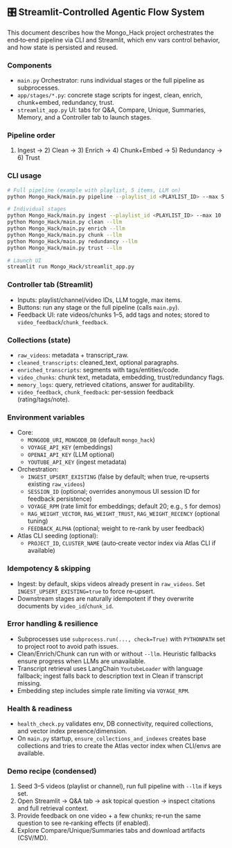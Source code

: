 ## 🎛️ Streamlit-Controlled Agentic Flow System

This document describes how the Mongo_Hack project orchestrates the end‑to‑end pipeline via CLI and Streamlit, which env vars control behavior, and how state is persisted and reused.

### Components

- `main.py` Orchestrator: runs individual stages or the full pipeline as subprocesses.
- `app/stages/*.py`: concrete stage scripts for ingest, clean, enrich, chunk+embed, redundancy, trust.
- `streamlit_app.py` UI: tabs for Q&A, Compare, Unique, Summaries, Memory, and a Controller tab to launch stages.

### Pipeline order

1. Ingest → 2) Clean → 3) Enrich → 4) Chunk+Embed → 5) Redundancy → 6) Trust

### CLI usage

```bash
# Full pipeline (example with playlist, 5 items, LLM on)
python Mongo_Hack/main.py pipeline --playlist_id <PLAYLIST_ID> --max 5 --llm

# Individual stages
python Mongo_Hack/main.py ingest --playlist_id <PLAYLIST_ID> --max 10
python Mongo_Hack/main.py clean --llm
python Mongo_Hack/main.py enrich --llm
python Mongo_Hack/main.py chunk --llm
python Mongo_Hack/main.py redundancy --llm
python Mongo_Hack/main.py trust --llm

# Launch UI
streamlit run Mongo_Hack/streamlit_app.py
```

### Controller tab (Streamlit)

- Inputs: playlist/channel/video IDs, LLM toggle, max items.
- Buttons: run any stage or the full pipeline (calls `main.py`).
- Feedback UI: rate videos/chunks 1–5, add tags and notes; stored to `video_feedback`/`chunk_feedback`.

### Collections (state)

- `raw_videos`: metadata + transcript_raw.
- `cleaned_transcripts`: cleaned_text, optional paragraphs.
- `enriched_transcripts`: segments with tags/entities/code.
- `video_chunks`: chunk text, metadata, embedding, trust/redundancy flags.
- `memory_logs`: query, retrieved citations, answer for auditability.
- `video_feedback`, `chunk_feedback`: per-session feedback (rating/tags/note).

### Environment variables

- Core:
  - `MONGODB_URI`, `MONGODB_DB` (default `mongo_hack`)
  - `VOYAGE_API_KEY` (embeddings)
  - `OPENAI_API_KEY` (LLM optional)
  - `YOUTUBE_API_KEY` (ingest metadata)
- Orchestration:
  - `INGEST_UPSERT_EXISTING` (false by default; when true, re‑upserts existing `raw_videos`)
  - `SESSION_ID` (optional; overrides anonymous UI session ID for feedback persistence)
  - `VOYAGE_RPM` (rate limit for embeddings; default 20; e.g., `5` for demos)
  - `RAG_WEIGHT_VECTOR`, `RAG_WEIGHT_TRUST`, `RAG_WEIGHT_RECENCY` (optional tuning)
  - `FEEDBACK_ALPHA` (optional; weight to re-rank by user feedback)
- Atlas CLI seeding (optional):
  - `PROJECT_ID`, `CLUSTER_NAME` (auto‑create vector index via Atlas CLI if available)

### Idempotency & skipping

- Ingest: by default, skips videos already present in `raw_videos`. Set `INGEST_UPSERT_EXISTING=true` to force re‑upsert.
- Downstream stages are naturally idempotent if they overwrite documents by `video_id`/`chunk_id`.

### Error handling & resilience

- Subprocesses use `subprocess.run(..., check=True)` with `PYTHONPATH` set to project root to avoid path issues.
- Clean/Enrich/Chunk can run with or without `--llm`. Heuristic fallbacks ensure progress when LLMs are unavailable.
- Transcript retrieval uses LangChain `YoutubeLoader` with language fallback; ingest falls back to description text in Clean if transcript missing.
- Embedding step includes simple rate limiting via `VOYAGE_RPM`.

### Health & readiness

- `health_check.py` validates env, DB connectivity, required collections, and vector index presence/dimension.
- On `main.py` startup, `ensure_collections_and_indexes` creates base collections and tries to create the Atlas vector index when CLI/envs are available.

### Demo recipe (condensed)

1. Seed 3–5 videos (playlist or channel), run full pipeline with `--llm` if keys set.
2. Open Streamlit → Q&A tab → ask topical question → inspect citations and full retrieval context.
3. Provide feedback on one video + a few chunks; re‑run the same question to see re‑ranking effects (if enabled).
4. Explore Compare/Unique/Summaries tabs and download artifacts (CSV/MD).
